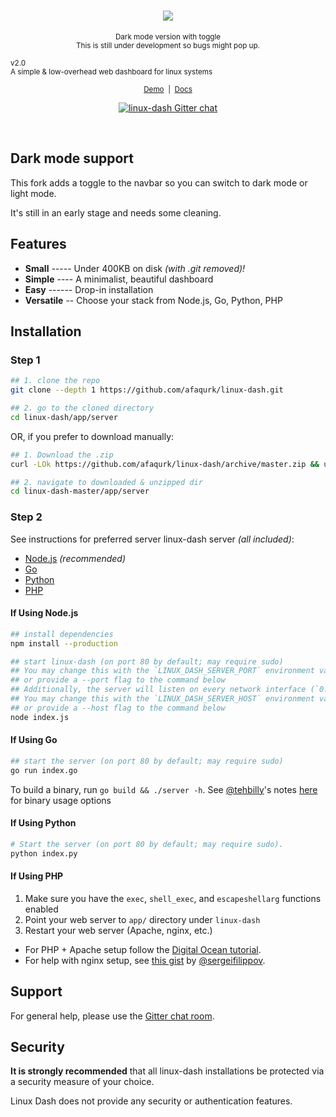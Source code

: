 <h1 align="center">
  <a href="https://afaqurk.github.io/linux-dash">
    <img src="https://athe.moe/images/v2.0-logo-dark.png"/>
  </a>
</h1>

<p align="center">
<small>Dark mode version with toggle</small><br/> 
<sub>This is still under development so bugs might pop up.</sub><br/>

<sub>v2.0</sub><br/> <small>A simple & low-overhead web dashboard for linux
systems</small>

</p>

<p align="center">
  <small>
    <a href="https://afaqurk.github.io/linux-dash">Demo</a> &nbsp;|&nbsp;
    <a href="https://github.com/afaqurk/linux-dash/wiki">
      Docs
    </a>
  </small>
</p>

<p align="center">
  <a href="https://gitter.im/afaqurk/linux-dash">
    <img
      src="https://badges.gitter.im/gitterHQ/gitter.png"
      alt="linux-dash Gitter chat">
  </a>
</p>

<br/>

## Dark mode support

This fork adds a toggle to the navbar so you can switch to dark mode or light
mode.

It's still in an early stage and needs some cleaning.

## Features

- **Small** ----- Under 400KB on disk _(with .git removed)!_
- **Simple** ---- A minimalist, beautiful dashboard
- **Easy** ------ Drop-in installation
- **Versatile** -- Choose your stack from Node.js, Go, Python, PHP

## Installation

### Step 1

```sh
## 1. clone the repo
git clone --depth 1 https://github.com/afaqurk/linux-dash.git

## 2. go to the cloned directory
cd linux-dash/app/server

```

OR, if you prefer to download manually:

```sh
## 1. Download the .zip
curl -LOk https://github.com/afaqurk/linux-dash/archive/master.zip && unzip master.zip

## 2. navigate to downloaded & unzipped dir
cd linux-dash-master/app/server

```

### Step 2

See instructions for preferred server linux-dash server _(all included)_:

- [Node.js](#if-using-nodejs) _(recommended)_
- [Go](#if-using-go)
- [Python](#if-using-python)
- [PHP](#if-using-php)

#### If Using Node.js

```sh
## install dependencies
npm install --production

## start linux-dash (on port 80 by default; may require sudo)
## You may change this with the `LINUX_DASH_SERVER_PORT` environment variable (eg. `LINUX_DASH_SERVER_PORT=8080 node server`)
## or provide a --port flag to the command below
## Additionally, the server will listen on every network interface (`0.0.0.0`).
## You may change this with the `LINUX_DASH_SERVER_HOST` environment variable (eg. `LINUX_DASH_SERVER_HOST=127.0.0.1 node server`)
## or provide a --host flag to the command below
node index.js

```

#### If Using Go

```sh
## start the server (on port 80 by default; may require sudo)
go run index.go
```

To build a binary, run `go build && ./server -h`. See
[@tehbilly](https://github.com/sergeifilippov)'s notes
[here](https://github.com/afaqurk/linux-dash/pull/281) for binary usage options

#### If Using Python

```sh
# Start the server (on port 80 by default; may require sudo).
python index.py
```

#### If Using PHP

1. Make sure you have the `exec`, `shell_exec`, and `escapeshellarg` functions
   enabled
2. Point your web server to `app/` directory under `linux-dash`
3. Restart your web server (Apache, nginx, etc.)

- For PHP + Apache setup follow the
  [Digital Ocean tutorial](https://www.digitalocean.com/community/tutorials/how-to-install-linux-dash-on-ubuntu-14-04).
- For help with nginx setup, see
  [this gist](https://gist.github.com/sergeifilippov/8909839) by
  [@sergeifilippov](https://github.com/sergeifilippov).

## Support

For general help, please use the
[Gitter chat room](https://gitter.im/afaqurk/linux-dash).

## Security

**It is strongly recommended** that all linux-dash installations be protected
via a security measure of your choice.

Linux Dash does not provide any security or authentication features.
